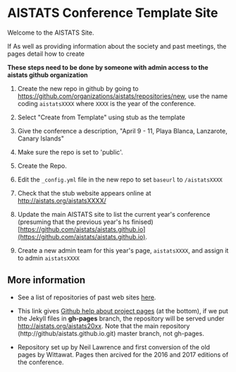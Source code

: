 # AISTATS Conference Template Site

Welcome to the AISTATS Site.

If As well as providing information about the society and past meetings, the pages detail how to create 

**These steps need to be done by someone with admin access to the aistats github organization**

1. Create the new repo in github by going to <https://github.com/organizations/aistats/repositories/new>, use the name coding `aistatsXXXX` where `XXXX` is the year of the conference. 

2. Select "Create from Template" using stub as the template

3. Give the conference a description, "April 9 - 11, Playa Blanca, Lanzarote, Canary Islands"

4. Make sure the repo is set to 'public'.

5. Create the Repo.

6. Edit the `_config.yml` file in the new repo to set `baseurl` to `/aistatsXXXX`

8. Check that the stub website appears online at http://aistats.org/aistatsXXXX/

9. Update the main AISTATS site to list the current year's conference (presuming that the previous year's hs finised) [https://github.com/aistats/aistats.github.io](https://github.com/aistats/aistats.github.io).

11. Create a new admin team for this year's page, `aistatsXXXX`, and assign it to admin `aistatsXXXX` 

## More information

* See  a list of repositories of past web sites [here](https://github.com/aistats/).

* This link gives [Github help about project
pages](https://help.github.com/articles/user-organization-and-project-pages/)
(at the bottom), if we put the Jekyll files in **gh-pages** branch, the repository
will be served under http://aistats.org/aistats20xx. Note that the main
repository (http://github/aistats.github.io.git) master branch, not gh-pages.


* Repository set up by Neil Lawrence and first conversion of the old pages by Wittawat. Pages then arcived for the 2016 and 2017 editions of the conference. 

